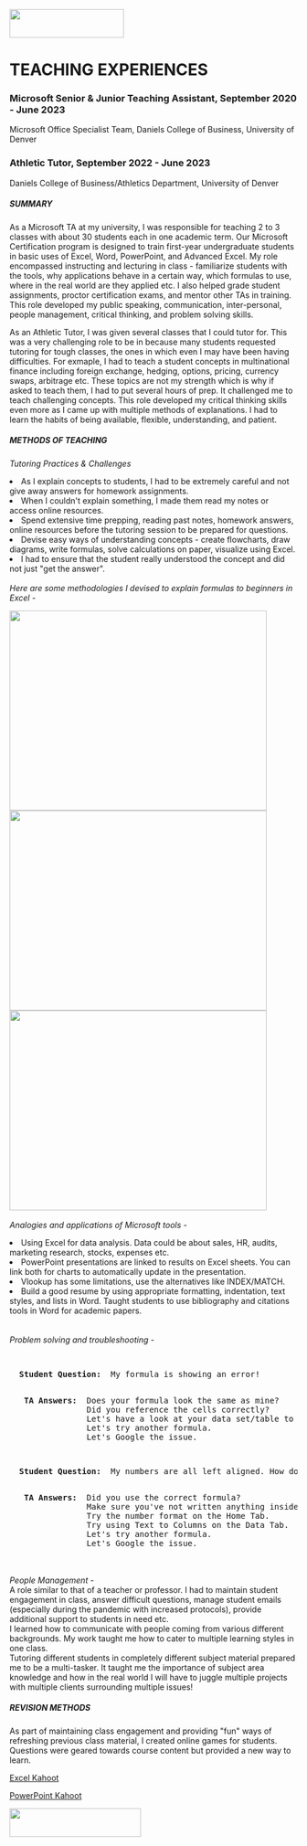 <a href='https://github.com/Ruchita-Raghu/ruchita-raghu-portfolio'><img src="https://user-images.githubusercontent.com/116829793/202769444-abb1003b-ec31-44b6-bfc5-43f2e9beca1f.png" height=50 width=200> </a>
# TEACHING EXPERIENCES

### Microsoft Senior & Junior Teaching Assistant, September 2020 - June 2023
Microsoft Office Specialist Team, Daniels College of Business, University of Denver
### Athletic Tutor, September 2022 - June 2023
Daniels College of Business/Athletics Department, University of Denver
<br>
##### SUMMARY
As a Microsoft TA at my university, I was responsible for teaching 2 to 3 classes with about 30 students each in one academic term. Our Microsoft Certification program is designed to train first-year undergraduate students in basic uses of Excel, Word, PowerPoint, and Advanced Excel. My role encompassed instructing and lecturing in class - familiarize students with the tools, why applications behave in a certain way, which formulas to use, where in the real world are they applied etc. I also helped grade student assignments, proctor certification exams, and mentor other TAs in training.
This role developed my public speaking, communication, inter-personal, people management, critical thinking, and problem solving skills.

As an Athletic Tutor, I was given several classes that I could tutor for. This was a very challenging role to be in because many students requested tutoring for tough classes, the ones in which even I may have been having difficulties. For exmaple, I had to teach a student concepts in multinational finance including foreign exchange, hedging, options, pricing, currency swaps, arbitrage etc. These topics are not my strength which is why if asked to teach them, I had to put several hours of prep. It challenged me to teach challenging concepts.
This role developed my critical thinking skills even more as I came up with multiple methods of explanations. I had to learn the habits of being available, flexible, understanding, and patient.

##### METHODS OF TEACHING
<i> Tutoring Practices & Challenges </i>
<li> As I explain concepts to students, I had to be extremely careful and not give away answers for homework assignments. </li>
<li> When I couldn't explain something, I made them read my notes or access online resources. </li>
<li> Spend extensive time prepping, reading past notes, homework answers, online resources before the tutoring session to be prepared for questions. </li>
<li> Devise easy ways of understanding concepts - create flowcharts, draw diagrams, write formulas, solve calculations on paper, visualize using Excel. </li>
<li> I had to ensure that the student really understood the concept and did not just "get the answer". </li>
<br>
<i> Here are some methodologies I devised to explain formulas to beginners in Excel - </i>


[<img src="https://user-images.githubusercontent.com/116829793/199546916-350b1d78-3600-4e18-b042-0b138a54334b.png" height="350" width="450">](#Capture)
[<img src="https://user-images.githubusercontent.com/116829793/199547119-0dab1465-75fe-4441-a2a7-1fac5c9cadc0.png" height="350" width="450">](#Capture1)
[<img src="https://user-images.githubusercontent.com/116829793/199547184-276be476-bb62-4282-bb15-e3578e51886e.png" height="350" width="450">](#Capture2)
<br>
<br>
<i> Analogies and applications of Microsoft tools - </i>
<li> Using Excel for data analysis. Data could be about sales, HR, audits, marketing research, stocks, expenses etc. </li>
<li> PowerPoint presentations are linked to results on Excel sheets. You can link both for charts to automatically update in the presentation. </li>
<li> Vlookup has some limitations, use the alternatives like INDEX/MATCH. </li>
<li> Build a good resume by using appropriate formatting, indentation, text styles, and lists in Word. Taught students to use bibliography and citations tools in Word for academic papers. </li>
<br>
<br>
<i> Problem solving and troubleshooting - </i>
<pre> <p> <b> Student Question: </b> My formula is showing an error! </p>
  <b> TA Answers: </b> Does your formula look the same as mine?
                Did you reference the cells correctly?
                Let's have a look at your data set/table to see missing/incorrect data.
                Let's try another formula.
                Let's Google the issue. </pre>
<pre> <p> <b> Student Question: </b> My numbers are all left aligned. How do I fix that? </p>
  <b> TA Answers: </b> Did you use the correct formula?
                Make sure you've not written anything inside double-quotes.
                Try the number format on the Home Tab.
                Try using Text to Columns on the Data Tab.
                Let's try another formula.
                Let's Google the issue. </pre>
<br>
<br>
<i> People Management - </i>
<div> A role similar to that of a teacher or professor. I had to maintain student engagement in class, answer difficult questions, manage student emails (especially during the pandemic with increased protocols), provide additional support to students in need etc. </div>
<div> I learned how to communicate with people coming from various different backgrounds. My work taught me how to cater to multiple learning styles in one class. </div>
<div> Tutoring different students in completely different subject material prepared me to be a multi-tasker. It taught me the importance of subject area knowledge and how in the real world I will have to juggle multiple projects with multiple clients surrounding multiple issues! </div>

##### REVISION METHODS
As part of maintaining class engagement and providing "fun" ways of refreshing previous class material, I created online games for students. Questions were geared towards course content but provided a new way to learn.

<a href="https://github.com/Ruchita-Raghu/ruchita-raghu-portfolio/blob/main/Teaching%20%26%20Education/Ruchita%20-%20EXCEL%20LAB%20REVIEW%20-%20Kahoot!.pdf">Excel Kahoot</a>
<p> <a href="https://github.com/Ruchita-Raghu/ruchita-raghu-portfolio/blob/main/Teaching%20%26%20Education/Ruchita%20-%20PPT%20LAB%20REVIEW%20-%20Kahoot!.pdf">PowerPoint Kahoot</a> </p>
<a href='https://github.com/Ruchita-Raghu/ruchita-raghu-portfolio/blob/main/Teaching%20&%20Education/Microsoft%20TA%20&%20Athletic%20Tutor%20Roles.md#teaching-experiences'> <img src="https://user-images.githubusercontent.com/116829793/202770254-427e1c4a-1184-4f6c-8a23-73533d674c13.png" height=50 width=230 /> </a>

